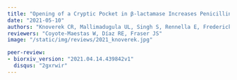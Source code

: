 ```yaml
---
title: "Opening of a Cryptic Pocket in β-lactamase Increases Penicillinase Activity"
date: "2021-05-10"
authors: "Knoverek CR, Mallimadugula UL, Singh S, Rennella E, Frederick TE, Yuwen T, Raavicharla S, Kay LE, and Bowman GR"
reviewers: "Coyote-Maestas W, Díaz RE, Fraser JS"
image: "/static/img/reviews/2021_knoverek.jpg"

peer-review:
- biorxiv_version: "2021.04.14.439842v1"
  disqus: "2gxrwir"
---
```

